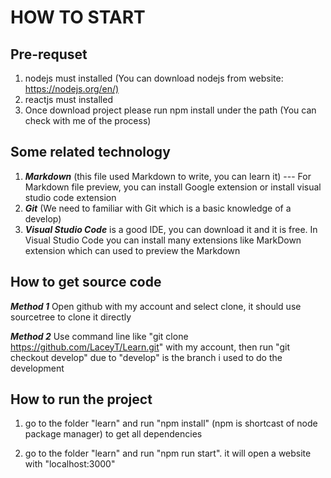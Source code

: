 # HOW TO START

## Pre-requset

1. nodejs must installed (You can download nodejs from website: <https://nodejs.org/en/)>
2. reactjs must installed
3. Once download project please run npm install under the path (You can check with me of the process)

## Some related technology

1. ***Markdown*** (this file used Markdown to write, you can learn it) --- For Markdown file preview, you can install Google extension or install visual studio code extension
2. ***Git*** (We need to familiar with Git which is a basic knowledge of a develop)
3. ***Visual Studio Code*** is a good IDE, you can download it and it is free. In Visual Studio Code you can install many extensions like MarkDown extension which can used to preview the Markdown

## How to get source code

***Method 1***
Open github with my account and select clone, it should use sourcetree to clone it directly

***Method 2***
Use command line like "git clone <https://github.com/LaceyT/Learn.git>" with my account, then run "git checkout develop" due to "develop" is the branch i used to do the development

## How to run the project

1. go to the folder "learn" and run "npm install" (npm is shortcast of node package manager) to get all dependencies

2. go to the folder "learn" and run "npm run start". it will open a website with "localhost:3000"
